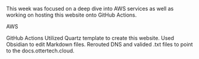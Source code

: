This week was focused on a deep dive into AWS services as well as working on hosting this website onto GitHub Actions. 

AWS


GitHub Actions
Utilized Quartz template to create this website. Used Obsidian to edit Markdown files.
Rerouted DNS and valided .txt files to point to the docs.ottertech.cloud.